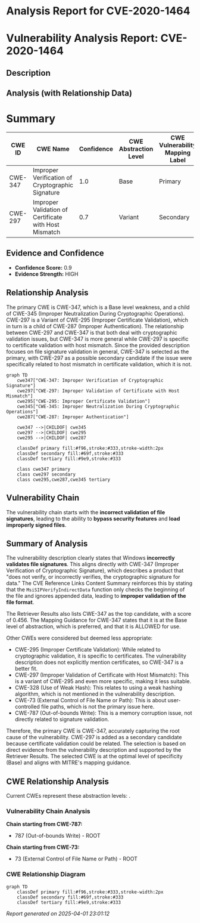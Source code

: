 # Analysis Report for CVE-2020-1464

# Vulnerability Analysis Report: CVE-2020-1464

## Description



## Analysis (with Relationship Data)

# Summary
| CWE ID | CWE Name | Confidence | CWE Abstraction Level | CWE Vulnerability Mapping Label | CWE-Vulnerability Mapping Notes |
|---|---|---|---|---|---|
| CWE-347 | Improper Verification of Cryptographic Signature | 1.0 | Base | Primary | Allowed |
| CWE-297 | Improper Validation of Certificate with Host Mismatch | 0.7 | Variant | Secondary | Allowed |

## Evidence and Confidence

*   **Confidence Score:** 0.9
*   **Evidence Strength:** HIGH

## Relationship Analysis
The primary CWE is CWE-347, which is a Base level weakness, and a child of CWE-345 (Improper Neutralization During Cryptographic Operations). CWE-297 is a Variant of CWE-295 (Improper Certificate Validation), which in turn is a child of CWE-287 (Improper Authentication). The relationship between CWE-297 and CWE-347 is that both deal with cryptographic validation issues, but CWE-347 is more general while CWE-297 is specific to certificate validation with host mismatch. Since the provided description focuses on file signature validation in general, CWE-347 is selected as the primary, with CWE-297 as a possible secondary candidate if the issue were specifically related to host mismatch in certificate validation, which it is not.

```mermaid
graph TD
    cwe347["CWE-347: Improper Verification of Cryptographic Signature"]
    cwe297["CWE-297: Improper Validation of Certificate with Host Mismatch"]
    cwe295["CWE-295: Improper Certificate Validation"]
    cwe345["CWE-345: Improper Neutralization During Cryptographic Operations"]
    cwe287["CWE-287: Improper Authentication"]

    cwe347 -->|CHILDOF| cwe345
    cwe297 -->|CHILDOF| cwe295
    cwe295 -->|CHILDOF| cwe287

    classDef primary fill:#f96,stroke:#333,stroke-width:2px
    classDef secondary fill:#69f,stroke:#333
    classDef tertiary fill:#9e9,stroke:#333

    class cwe347 primary
    class cwe297 secondary
    class cwe295,cwe287,cwe345 tertiary
```

## Vulnerability Chain
The vulnerability chain starts with the **incorrect validation of file signatures**, leading to the ability to **bypass security features** and **load improperly signed files**.

## Summary of Analysis
The vulnerability description clearly states that Windows **incorrectly validates file signatures**. This aligns directly with CWE-347 (Improper Verification of Cryptographic Signature), which describes a product that "does not verify, or incorrectly verifies, the cryptographic signature for data." The CVE Reference Links Content Summary reinforces this by stating that the `MsiSIPVerifyIndirectData` function only checks the beginning of the file and ignores appended data, leading to **improper validation of the file format**.

The Retriever Results also lists CWE-347 as the top candidate, with a score of 0.456. The Mapping Guidance for CWE-347 states that it is at the Base level of abstraction, which is preferred, and that it is ALLOWED for use.

Other CWEs were considered but deemed less appropriate:

*   CWE-295 (Improper Certificate Validation): While related to cryptographic validation, it is specific to certificates. The vulnerability description does not explicitly mention certificates, so CWE-347 is a better fit.
*   CWE-297 (Improper Validation of Certificate with Host Mismatch): This is a variant of CWE-295 and even more specific, making it less suitable.
*   CWE-328 (Use of Weak Hash): This relates to using a weak hashing algorithm, which is not mentioned in the vulnerability description.
*   CWE-73 (External Control of File Name or Path): This is about user-controlled file paths, which is not the primary issue here.
*   CWE-787 (Out-of-bounds Write): This is a memory corruption issue, not directly related to signature validation.

Therefore, the primary CWE is CWE-347, accurately capturing the root cause of the vulnerability. CWE-297 is added as a secondary candidate because certificate validation could be related. The selection is based on direct evidence from the vulnerability description and supported by the Retriever Results. The selected CWE is at the optimal level of specificity (Base) and aligns with MITRE's mapping guidance.


## CWE Relationship Analysis

Current CWEs represent these abstraction levels: .


### Vulnerability Chain Analysis

**Chain starting from CWE-787:**
- 787 (Out-of-bounds Write) - ROOT


**Chain starting from CWE-73:**
- 73 (External Control of File Name or Path) - ROOT



### CWE Relationship Diagram

```mermaid
graph TD
    classDef primary fill:#f96,stroke:#333,stroke-width:2px
    classDef secondary fill:#69f,stroke:#333
    classDef tertiary fill:#9e9,stroke:#333
```



*Report generated on 2025-04-01 23:01:12*
